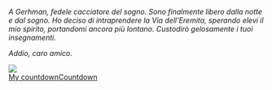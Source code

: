 <p><i>A Gerhman, fedele cacciatore del sogno. Sono finalmente libero dalla notte e dal sogno. Ho deciso di intraprendere la Via dell'Eremita, sperando elevi il mio spirito, portandomi ancora più lontano. Custodirò gelosamente i tuoi insegnamenti. 
  
Addio, caro amico.</i></p>

<img src="https://lh3.googleusercontent.com/_Xz7THFoUxf7nwcGVe3gwFvq8vYLRpXB0DBVMkExQtLch-J-JZepoA4KiQPtWHg7y8QKr-NimFtilDyzLIYTMsCmtZbo3OeLVsuFeGf8I6gahdH2bihKdy0odKK5V8VQfhitvoK-m12a5KKOoRD_azzT8ThmO0Pj7aeYN7YSgcO3GGbaW4fdUoEvebMw1wg9KJetMG3RiYQLdUjsemrMYb7GeA5GGSZKcBDmN_l5qIuSoQd3Y4Py1sVVS1zQJUUU_SCC8IAo8T5gxaPb2eps3My-wrTV3Y1XsKOVrEjCTzamW5sUo-aCalcvPvNyWrwMOyn0yUtR-RUk5VGk0tKGPlGK_Sd6DD8PukqDovG2UMzmdWNnPZhj-QXEsrynBA6bEUN4wVeCfjmdgZ4VBCfjEiyZaf0iMTyBmizMy_zfbntBmNLKnnZ4t7Il28ei52o0X8FYkceFiE5AZv8-76nGrzBqSMxvLGi9RWtanQoGWc5n81wgFkRc22UaA0OgbBqjFRMLAeP1QwmbLatHJBZTd8bZ4-Doxib8cU6iWAf_INGBvSNx8JVWZFL6ofjTPt6xRjJH-LompnrUzZRRD_XaU0tNhf_ctwFUxwgB0Q=w521-h588-no">



<div data-type="countdown" data-id="525840" class="tickcounter" style="width: 100%; position: relative; padding-bottom: 25%"><a href="//www.tickcounter.com/countdown/525840/my-countdown" title="<i>Torna a casa</i>">My countdown</a><a href="//www.tickcounter.com/" title="Countdown">Countdown</a></div><script>(function(d, s, id) { var js, pjs = d.getElementsByTagName(s)[0]; if (d.getElementById(id)) return; js = d.createElement(s); js.id = id; js.src = "//www.tickcounter.com/static/js/loader.js"; pjs.parentNode.insertBefore(js, pjs); }(document, "script", "tickcounter-sdk"));</script>
